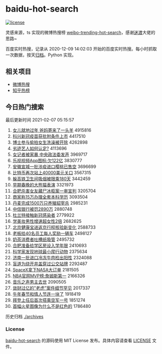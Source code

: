 # baidu-hot-search

[![license](https://img.shields.io/github/license/Arrackisarookie/baidu-hot-search)](https://github.com/Arrackisarookie/baidu-hot-search/blob/master/LICENSE)

灵感来源，ts 实现的微博热搜榜 [weibo-trending-hot-search](https://github.com/justjavac/weibo-trending-hot-search)，感谢[迷渡](https://github.com/justjavac)大佬的思路~

百度实时热搜，记录从 2020-12-09 14:02:03 开始的百度实时热搜。每小时抓取一次数据，按天[归档](./archives)。Python 实现。

## 相关项目
+ [微博热搜](https://github.com/Arrackisarookie/weibo-hot-search)
+ [知乎热榜](https://github.com/Arrackisarookie/zhihu-top-search)

## 今日热门搜索

<!-- Rank Begin -->

最后更新时间 2021-02-07 05:15:57

1. [女儿就地过年 爸妈寄来了一头羊](http://www.baidu.com/baidu?cl=3&tn=SE_baiduhomet8_jmjb7mjw&rsv_dl=fyb_top&fr=top1000&wd=%C5%AE%B6%F9%BE%CD%B5%D8%B9%FD%C4%EA%20%B0%D6%C2%E8%BC%C4%C0%B4%C1%CB%D2%BB%CD%B7%D1%F2) 4915816
1. [科兴新冠疫苗获批附条件上市](http://www.baidu.com/baidu?cl=3&tn=SE_baiduhomet8_jmjb7mjw&rsv_dl=fyb_top&fr=top1000&wd=%BF%C6%D0%CB%D0%C2%B9%DA%D2%DF%C3%E7%BB%F1%C5%FA%B8%BD%CC%F5%BC%FE%C9%CF%CA%D0) 4417510
1. [博士参与偷拍女生洗澡被开除](http://www.baidu.com/baidu?cl=3&tn=SE_baiduhomet8_jmjb7mjw&rsv_dl=fyb_top&fr=top1000&wd=%B2%A9%CA%BF%B2%CE%D3%EB%CD%B5%C5%C4%C5%AE%C9%FA%CF%B4%D4%E8%B1%BB%BF%AA%B3%FD) 4262898
1. [劣迹艺人如何认定?](http://www.baidu.com/baidu?cl=3&tn=SE_baiduhomet8_jmjb7mjw&rsv_dl=fyb_top&fr=top1000&wd=%C1%D3%BC%A3%D2%D5%C8%CB%C8%E7%BA%CE%C8%CF%B6%A8%3F) 4113696
1. [女记者被家暴 中央政法委发声](http://www.baidu.com/baidu?cl=3&tn=SE_baiduhomet8_jmjb7mjw&rsv_dl=fyb_top&fr=top1000&wd=%C5%AE%BC%C7%D5%DF%B1%BB%BC%D2%B1%A9%20%D6%D0%D1%EB%D5%FE%B7%A8%CE%AF%B7%A2%C9%F9) 3969717
1. [乐视视频App图标:欠122亿](http://www.baidu.com/baidu?cl=3&tn=SE_baiduhomet8_jmjb7mjw&rsv_dl=fyb_top&fr=top1000&wd=%C0%D6%CA%D3%CA%D3%C6%B5App%CD%BC%B1%EA%3A%C7%B7122%D2%DA) 3830777
1. [安徽宣城一批涉疫进口樱桃已售空](http://www.baidu.com/baidu?cl=3&tn=SE_baiduhomet8_jmjb7mjw&rsv_dl=fyb_top&fr=top1000&wd=%B0%B2%BB%D5%D0%FB%B3%C7%D2%BB%C5%FA%C9%E6%D2%DF%BD%F8%BF%DA%D3%A3%CC%D2%D2%D1%CA%DB%BF%D5) 3696699
1. [比特币再次站上40000美元关口](http://www.baidu.com/baidu?cl=3&tn=SE_baiduhomet8_jmjb7mjw&rsv_dl=fyb_top&fr=top1000&wd=%B1%C8%CC%D8%B1%D2%D4%D9%B4%CE%D5%BE%C9%CF40000%C3%C0%D4%AA%B9%D8%BF%DA) 3567315
1. [躲高铁卫生间吸烟被限乘180天](http://www.baidu.com/baidu?cl=3&tn=SE_baiduhomet8_jmjb7mjw&rsv_dl=fyb_top&fr=top1000&wd=%B6%E3%B8%DF%CC%FA%CE%C0%C9%FA%BC%E4%CE%FC%D1%CC%B1%BB%CF%DE%B3%CB180%CC%EC) 3442459
1. [早期春晚的大熊猫表演](http://www.baidu.com/baidu?cl=3&tn=SE_baiduhomet8_jmjb7mjw&rsv_dl=fyb_top&fr=top1000&wd=%D4%E7%C6%DA%B4%BA%CD%ED%B5%C4%B4%F3%D0%DC%C3%A8%B1%ED%D1%DD) 3321973
1. [合肥杀害女友藏尸冰柜案一审宣判](http://www.baidu.com/baidu?cl=3&tn=SE_baiduhomet8_jmjb7mjw&rsv_dl=fyb_top&fr=top1000&wd=%BA%CF%B7%CA%C9%B1%BA%A6%C5%AE%D3%D1%B2%D8%CA%AC%B1%F9%B9%F1%B0%B8%D2%BB%C9%F3%D0%FB%C5%D0) 3205704
1. [商家称15万办理全套本科学历](http://www.baidu.com/baidu?cl=3&tn=SE_baiduhomet8_jmjb7mjw&rsv_dl=fyb_top&fr=top1000&wd=%C9%CC%BC%D2%B3%C615%CD%F2%B0%EC%C0%ED%C8%AB%CC%D7%B1%BE%BF%C6%D1%A7%C0%FA) 3093504
1. [丹麦完成1500万只养殖貂宰杀](http://www.baidu.com/baidu?cl=3&tn=SE_baiduhomet8_jmjb7mjw&rsv_dl=fyb_top&fr=top1000&wd=%B5%A4%C2%F3%CD%EA%B3%C91500%CD%F2%D6%BB%D1%F8%D6%B3%F5%F5%D4%D7%C9%B1) 2985231
1. [中信银行被罚2890万](http://www.baidu.com/baidu?cl=3&tn=SE_baiduhomet8_jmjb7mjw&rsv_dl=fyb_top&fr=top1000&wd=%D6%D0%D0%C5%D2%F8%D0%D0%B1%BB%B7%A32890%CD%F2) 2880748
1. [杜兰特接触新冠感染者](http://www.baidu.com/baidu?cl=3&tn=SE_baiduhomet8_jmjb7mjw&rsv_dl=fyb_top&fr=top1000&wd=%B6%C5%C0%BC%CC%D8%BD%D3%B4%A5%D0%C2%B9%DA%B8%D0%C8%BE%D5%DF) 2779922
1. [学美妆男性增速超女性2倍](http://www.baidu.com/baidu?cl=3&tn=SE_baiduhomet8_jmjb7mjw&rsv_dl=fyb_top&fr=top1000&wd=%D1%A7%C3%C0%D7%B1%C4%D0%D0%D4%D4%F6%CB%D9%B3%AC%C5%AE%D0%D42%B1%B6) 2682625
1. [北京健康宝进返京行程核验新变化](http://www.baidu.com/baidu?cl=3&tn=SE_baiduhomet8_jmjb7mjw&rsv_dl=fyb_top&fr=top1000&wd=%B1%B1%BE%A9%BD%A1%BF%B5%B1%A6%BD%F8%B7%B5%BE%A9%D0%D0%B3%CC%BA%CB%D1%E9%D0%C2%B1%E4%BB%AF) 2588733
1. [老板给40名员工每人奖励一辆车](http://www.baidu.com/baidu?cl=3&tn=SE_baiduhomet8_jmjb7mjw&rsv_dl=fyb_top&fr=top1000&wd=%C0%CF%B0%E5%B8%F840%C3%FB%D4%B1%B9%A4%C3%BF%C8%CB%BD%B1%C0%F8%D2%BB%C1%BE%B3%B5) 2498127
1. [奶茶消费者吐槽纸吸管](http://www.baidu.com/baidu?cl=3&tn=SE_baiduhomet8_jmjb7mjw&rsv_dl=fyb_top&fr=top1000&wd=%C4%CC%B2%E8%CF%FB%B7%D1%D5%DF%CD%C2%B2%DB%D6%BD%CE%FC%B9%DC) 2495732
1. [合肥准备给学区房设入学年限](http://www.baidu.com/baidu?cl=3&tn=SE_baiduhomet8_jmjb7mjw&rsv_dl=fyb_top&fr=top1000&wd=%BA%CF%B7%CA%D7%BC%B1%B8%B8%F8%D1%A7%C7%F8%B7%BF%C9%E8%C8%EB%D1%A7%C4%EA%CF%DE) 2410693
1. [科学家发现地球最小爬行动物](http://www.baidu.com/baidu?cl=3&tn=SE_baiduhomet8_jmjb7mjw&rsv_dl=fyb_top&fr=top1000&wd=%BF%C6%D1%A7%BC%D2%B7%A2%CF%D6%B5%D8%C7%F2%D7%EE%D0%A1%C5%C0%D0%D0%B6%AF%CE%EF) 2375634
1. [济南一批进口冷冻牛肉检出阳性](http://www.baidu.com/baidu?cl=3&tn=SE_baiduhomet8_jmjb7mjw&rsv_dl=fyb_top&fr=top1000&wd=%BC%C3%C4%CF%D2%BB%C5%FA%BD%F8%BF%DA%C0%E4%B6%B3%C5%A3%C8%E2%BC%EC%B3%F6%D1%F4%D0%D4) 2324088
1. [盲道为绕开井盖穿过公交站牌](http://www.baidu.com/baidu?cl=3&tn=SE_baiduhomet8_jmjb7mjw&rsv_dl=fyb_top&fr=top1000&wd=%C3%A4%B5%C0%CE%AA%C8%C6%BF%AA%BE%AE%B8%C7%B4%A9%B9%FD%B9%AB%BD%BB%D5%BE%C5%C6) 2292487
1. [SpaceX拿下NASA大订单](http://www.baidu.com/baidu?cl=3&tn=SE_baiduhomet8_jmjb7mjw&rsv_dl=fyb_top&fr=top1000&wd=SpaceX%C4%C3%CF%C2NASA%B4%F3%B6%A9%B5%A5) 2181505
1. [NBA官网MVP榜:詹姆斯第一](http://www.baidu.com/baidu?cl=3&tn=SE_baiduhomet8_jmjb7mjw&rsv_dl=fyb_top&fr=top1000&wd=NBA%B9%D9%CD%F8MVP%B0%F1%3A%D5%B2%C4%B7%CB%B9%B5%DA%D2%BB) 2166326
1. [音乐之声男主去世](http://www.baidu.com/baidu?cl=3&tn=SE_baiduhomet8_jmjb7mjw&rsv_dl=fyb_top&fr=top1000&wd=%D2%F4%C0%D6%D6%AE%C9%F9%C4%D0%D6%F7%C8%A5%CA%C0) 2090505
1. [敛财过亿的"老虎"案件细节罕见](http://www.baidu.com/baidu?cl=3&tn=SE_baiduhomet8_jmjb7mjw&rsv_dl=fyb_top&fr=top1000&wd=%C1%B2%B2%C6%B9%FD%D2%DA%B5%C4%22%C0%CF%BB%A2%22%B0%B8%BC%FE%CF%B8%BD%DA%BA%B1%BC%FB) 2017337
1. [牛年春节和情人节连一块了](http://www.baidu.com/baidu?cl=3&tn=SE_baiduhomet8_jmjb7mjw&rsv_dl=fyb_top&fr=top1000&wd=%C5%A3%C4%EA%B4%BA%BD%DA%BA%CD%C7%E9%C8%CB%BD%DA%C1%AC%D2%BB%BF%E9%C1%CB) 1918419
1. [拜登上任后首次搭乘空军一号](http://www.baidu.com/baidu?cl=3&tn=SE_baiduhomet8_jmjb7mjw&rsv_dl=fyb_top&fr=top1000&wd=%B0%DD%B5%C7%C9%CF%C8%CE%BA%F3%CA%D7%B4%CE%B4%EE%B3%CB%BF%D5%BE%FC%D2%BB%BA%C5) 1851274
1. [首幅火星图像为什么不是红色的](http://www.baidu.com/baidu?cl=3&tn=SE_baiduhomet8_jmjb7mjw&rsv_dl=fyb_top&fr=top1000&wd=%CA%D7%B7%F9%BB%F0%D0%C7%CD%BC%CF%F1%CE%AA%CA%B2%C3%B4%B2%BB%CA%C7%BA%EC%C9%AB%B5%C4) 1786480
<!-- Rank End -->

历史归档 [./archives](./archives)

### License

[baidu-hot-search](https://github.com/Arrackisarookie/baidu-hot-search) 的源码使用 MIT License 发布。具体内容请查看 [LICENSE](./LICENSE) 文件。
